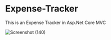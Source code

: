# Expense-Tracker
This is an Expense Tracker in Asp.Net Core MVC

![Screenshot (140)](https://github.com/user-attachments/assets/7809ad6b-433a-4588-9611-659f8b508d8a)
